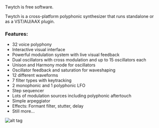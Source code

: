 Twytch is free software.

Twytch is a cross-platform polyphonic synthesizer that runs standalone or as a
VST/AU/AAX plugin.

### Features:
 - 32 voice polyphony
 - Interactive visual interface
 - Powerful modulation system with live visual feedback
 - Dual oscillators with cross modulation and up to 15 oscillators each
 - Unison and Harmony mode for oscillators
 - Oscillator feedback and saturation for waveshaping
 - 12 different waveforms
 - 7 filter types with keytracking
 - 2 monophonic and 1 polyphonic LFO
 - Step sequencer
 - Lots of modulation sources including polyphonic aftertouch
 - Simple arpeggiator
 - Effects: Formant filter, stutter, delay
 - Still more...

![alt tag](http://tytel.org/static/images/twytch_screenshot.png)
